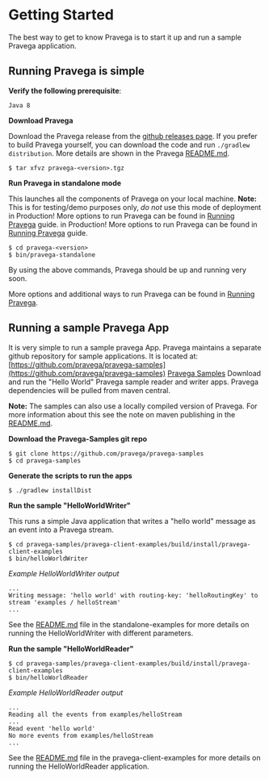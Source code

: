 <!--
 Copyright (c) 2017 Dell Inc., or its subsidiaries. All Rights Reserved.
 
 Licensed under the Apache License, Version 2.0 (the "License");
 you may not use this file except in compliance with the License.
 You may obtain a copy of the License at
 
     http://www.apache.org/licenses/LICENSE-2.0
 -->
 # Getting Started
 
 
 The best way to get to know Pravega is to start it up and run a sample Pravega
 application.
 
 ## Running Pravega is simple
 
 
 **Verify the following prerequisite**:
 
 ```
 Java 8
 ```
 
 **Download Pravega**
 
 Download the Pravega release from the [github releases page](https://github.com/pravega/pravega/releases).
 If you prefer to build Pravega yourself, you can download the code and run `./gradlew distribution`. More 
 details are shown in the Pravega [README.md](https://github.com/pravega/pravega/blob/master/README.md).
 
 ```
 $ tar xfvz pravega-<version>.tgz
 ```
 
 **Run Pravega in standalone mode**
 
This launches all the components of Pravega on your local machine.
 **Note:** This is for testing/demo purposes only, *do not* use this mode of deployment 
in Production! More options to run Pravega can be found in [Running Pravega](deployment/deployment.md) guide.
in Production! 
 More options to run Pravega can be found in [Running Pravega](deployment/deployment.md) guide.
           
 ```
 $ cd pravega-<version>
 $ bin/pravega-standalone
 ```
 
 By using the above commands, Pravega should be up and running very soon.
 
 More options and additional ways to run Pravega can be found in [Running Pravega](deployment/deployment.md).
 
## Running a sample Pravega App
 It is very simple to run a sample pravega App. Pravega maintains a separate github repository for sample applications.  It is located at:
[https://github.com/pravega/pravega-samples](https://github.com/pravega/pravega-samples)
[Pravega Samples](https://github.com/pravega/pravega-samples)
 Download and run the "Hello World" Pravega sample reader and writer apps. Pravega
dependencies will be pulled from maven central.
 
 **Note:** The samples can also use a locally compiled version of Pravega. For more information
 about this see the note on maven publishing in the [README.md](../../../README.md).
 
 **Download the Pravega-Samples git repo**
 
 ```
 $ git clone https://github.com/pravega/pravega-samples
 $ cd pravega-samples
 ```
 
 **Generate the scripts to run the apps**
 
 ```
 $ ./gradlew installDist
 ```
 
 **Run the sample "HelloWorldWriter"**
 
 This runs a simple Java application that writes a "hello world" message
         as an event into a Pravega stream.
 ```
 $ cd pravega-samples/pravega-client-examples/build/install/pravega-client-examples
 $ bin/helloWorldWriter
 ```
 _Example HelloWorldWriter output_
 ```
 ...
 Writing message: 'hello world' with routing-key: 'helloRoutingKey' to stream 'examples / helloStream'
 ...
 ```
 See the [README.md](https://github.com/pravega/pravega-samples/blob/v0.3.2/pravega-client-examples/README.md) file in the standalone-examples for more details
     on running the HelloWorldWriter with different parameters.
 
 **Run the sample "HelloWorldReader"**
 
 ```
 $ cd pravega-samples/pravega-client-examples/build/install/pravega-client-examples
 $ bin/helloWorldReader
 ```
 
 _Example HelloWorldReader output_
 ```
 ...
 Reading all the events from examples/helloStream
 ...
 Read event 'hello world'
 No more events from examples/helloStream
 ...
 ```
 
 See the [README.md](https://github.com/pravega/pravega-samples/blob/v0.3.2/pravega-client-examples/README.md) file in the pravega-client-examples for more details on running the
     HelloWorldReader application.
 
